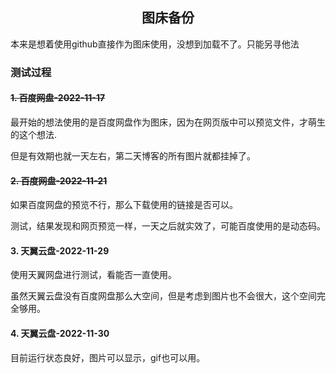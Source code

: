 ##  <center>图床备份</center>

本来是想着使用github直接作为图床使用，没想到加载不了。只能另寻他法

### 测试过程
#### ~~1. 百度网盘-2022-11-17~~
最开始的想法使用的是百度网盘作为图床，因为在网页版中可以预览文件，才萌生的这个想法.

但是有效期也就一天左右，第二天博客的所有图片就都挂掉了。

#### ~~2. 百度网盘-2022-11-21~~
如果百度网盘的预览不行，那么下载使用的链接是否可以。

测试，结果发现和网页预览一样，一天之后就实效了，可能百度使用的是动态码。

#### 3. 天翼云盘-2022-11-29
使用天翼网盘进行测试，看能否一直使用。

虽然天翼云盘没有百度网盘那么大空间，但是考虑到图片也不会很大，这个空间完全够用。

#### 4. 天翼云盘-2022-11-30
目前运行状态良好，图片可以显示，gif也可以用。